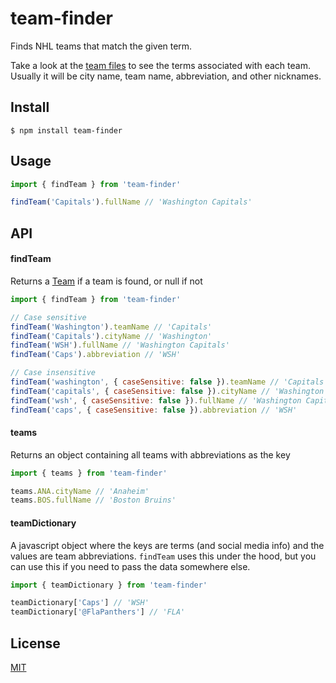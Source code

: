 # team-finder

Finds NHL teams that match the given term.

Take a look at the [team files](/teams) to see the terms associated with each team. Usually it will be city name, team name, abbreviation, and other nicknames.

## Install

```
$ npm install team-finder
```

## Usage

```js
import { findTeam } from 'team-finder'

findTeam('Capitals').fullName // 'Washington Capitals'
```

## API

#### findTeam

Returns a [Team](/src/teams.ts) if a team is found, or null if not

```js
import { findTeam } from 'team-finder'

// Case sensitive
findTeam('Washington').teamName // 'Capitals'
findTeam('Capitals').cityName // 'Washington'
findTeam('WSH').fullName // 'Washington Capitals'
findTeam('Caps').abbreviation // 'WSH'

// Case insensitive
findTeam('washington', { caseSensitive: false }).teamName // 'Capitals'
findTeam('capitals', { caseSensitive: false }).cityName // 'Washington'
findTeam('wsh', { caseSensitive: false }).fullName // 'Washington Capitals'
findTeam('caps', { caseSensitive: false }).abbreviation // 'WSH'
```

#### teams

Returns an object containing all teams with abbreviations as the key

```js
import { teams } from 'team-finder'

teams.ANA.cityName // 'Anaheim'
teams.BOS.fullName // 'Boston Bruins'
```

#### teamDictionary

A javascript object where the keys are terms (and social media info) and the values are team abbreviations. `findTeam` uses this under the hood, but you can use this if you need to pass the data somewhere else.

```js
import { teamDictionary } from 'team-finder'

teamDictionary['Caps'] // 'WSH'
teamDictionary['@FlaPanthers'] // 'FLA'
```

## License

[MIT](/LICENSE)
